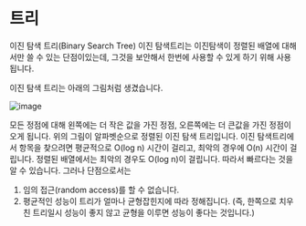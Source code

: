 # 트리

이진 탐색 트리(Binary Search Tree)
이진 탐색트리는 이진탐색이 정렬된 배열에 대해서만 쓸 수 있는 단점이있는데, 그것을 보안해서 한번에 사용할 수 있게 하기 위해 사용됩니다.

이진 탐색 트리는 아래의 그림처럼 생겼습니다.

![image](https://user-images.githubusercontent.com/60413291/109169472-310a0380-77c3-11eb-8bdf-18dec0372fcb.png)

모든 정점에 대해 왼쪽에는 더 작은 값을 가진 정점, 오른쪽에는 더 큰값을 가진 정점이 오게 됩니다.
위의 그림이 알파벳순으로 정렬된 이진 탐색 트리입니다.
이진 탐색트리에서 항목을 찾으려면 평균적으로 O(log n) 시간이 걸리고, 최악의 경우에 O(n) 시간이 걸립니다. 정렬된 배열에서는 최악의 경우도 O(log n)이 걸립니다. 따라서 빠르다는 것을 알 수 있습니다. 그러나 단점으로서는

1. 임의 접근(random access)를 할 수 없습니다.
2. 평균적인 성능이 트리가 얼마나 균형잡힌지에 따라 정해집니다. (즉, 한쪽으로 치우친 트리일시 성능이 좋지 않고 균형을 이루면 성능이 좋다는 것입니다.)
